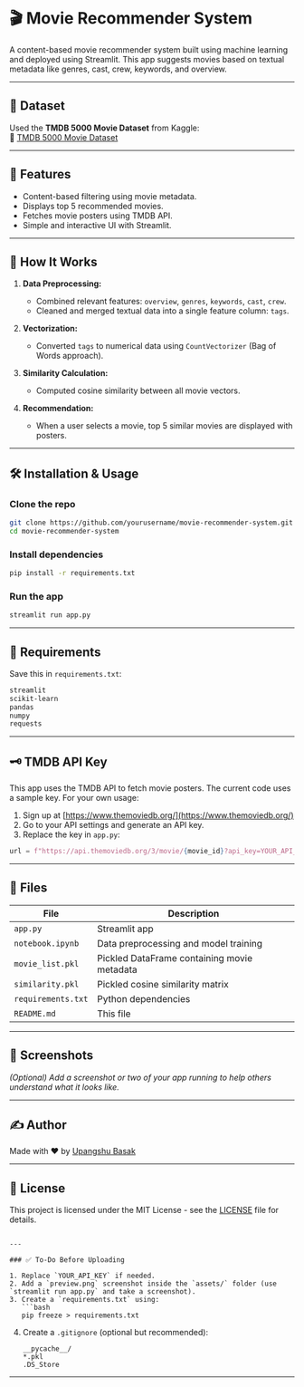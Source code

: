 # 🎬 Movie Recommender System

A content-based movie recommender system built using machine learning and deployed using Streamlit. This app suggests movies based on textual metadata like genres, cast, crew, keywords, and overview.


---

## 📁 Dataset

Used the **TMDB 5000 Movie Dataset** from Kaggle:  
🔗 [TMDB 5000 Movie Dataset](https://www.kaggle.com/datasets/tmdb/tmdb-movie-metadata)

---

## 📌 Features

- Content-based filtering using movie metadata.
- Displays top 5 recommended movies.
- Fetches movie posters using TMDB API.
- Simple and interactive UI with Streamlit.

---

## 🧠 How It Works

1. **Data Preprocessing:**  
   - Combined relevant features: `overview`, `genres`, `keywords`, `cast`, `crew`.
   - Cleaned and merged textual data into a single feature column: `tags`.

2. **Vectorization:**  
   - Converted `tags` to numerical data using `CountVectorizer` (Bag of Words approach).

3. **Similarity Calculation:**  
   - Computed cosine similarity between all movie vectors.

4. **Recommendation:**  
   - When a user selects a movie, top 5 similar movies are displayed with posters.

---

## 🛠️ Installation & Usage

### Clone the repo
```bash
git clone https://github.com/yourusername/movie-recommender-system.git
cd movie-recommender-system
````

### Install dependencies

```bash
pip install -r requirements.txt
```

### Run the app

```bash
streamlit run app.py
```

---

## 🧾 Requirements

Save this in `requirements.txt`:

```txt
streamlit
scikit-learn
pandas
numpy
requests
```

---

## 🗝️ TMDB API Key

This app uses the TMDB API to fetch movie posters. The current code uses a sample key. For your own usage:

1. Sign up at [https://www.themoviedb.org/](https://www.themoviedb.org/)
2. Go to your API settings and generate an API key.
3. Replace the key in `app.py`:

```python
url = f"https://api.themoviedb.org/3/movie/{movie_id}?api_key=YOUR_API_KEY&language=en-US"
```

---

## 📒 Files

| File               | Description                                 |
| ------------------ | ------------------------------------------- |
| `app.py`           | Streamlit app                               |
| `notebook.ipynb`   | Data preprocessing and model training       |
| `movie_list.pkl`   | Pickled DataFrame containing movie metadata |
| `similarity.pkl`   | Pickled cosine similarity matrix            |
| `requirements.txt` | Python dependencies                         |
| `README.md`        | This file                                   |

---

## 📸 Screenshots

*(Optional) Add a screenshot or two of your app running to help others understand what it looks like.*

---

## ✍️ Author

Made with ❤️ by [Upangshu Basak](https://github.com/upangshu1234)

---

## 📜 License

This project is licensed under the MIT License - see the [LICENSE](LICENSE) file for details.

````

---

### ✅ To-Do Before Uploading

1. Replace `YOUR_API_KEY` if needed.
2. Add a `preview.png` screenshot inside the `assets/` folder (use `streamlit run app.py` and take a screenshot).
3. Create a `requirements.txt` using:
   ```bash
   pip freeze > requirements.txt
````

4. Create a `.gitignore` (optional but recommended):

   ```
   __pycache__/
   *.pkl
   .DS_Store
   ```

---

